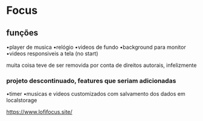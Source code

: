 # Focus


## funções 
 •player de musica
 •relógio
 •videos de fundo
 •background para monitor 
 •videos responsiveis a tela (no start)
 


muita coisa teve de ser removida por conta de direitos autorais, infelizmente

### projeto descontinuado, features que seriam adicionadas 
 •timer
 •musicas e videos customizados com salvamento dos dados em localstorage

  
https://www.lofifocus.site/
